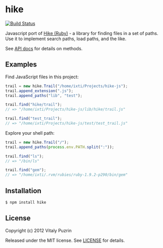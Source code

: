 hike
====

[![Build Status](https://travis-ci.org/nodeca/hike-js.png?branch=master)](https://travis-ci.org/nodeca/hike-js)

Javascript port of [Hike (Ruby)][hike] - a library for finding files in a set
of paths. Use it to implement search paths, load paths, and the like.

See [API docs][apidoc] for details on methods.


Examples
--------

Find JavaScript files in this project:

```js
trail = new hike.Trail("/home/ixti/Projects/hike-js");
trail.append_extension(".js");
trail.append_paths("lib", "test");

trail.find("hike/trail");
// => "/home/ixti/Projects/hike-js/lib/hike/trail.js"

trail.find("test_trail");
// => "/home/ixti/Projects/hike-js/test/test_trail.js"
```

Explore your shell path:

```js
trail = new hike.Trail("/");
trail.append_paths(process.env.PATH.split(":"));

trail.find("ls");
// => "/bin/ls"

trail.find("gem");
// => "/home/ixti/.rvm/rubies/ruby-1.9.2-p290/bin/gem"
```


Installation
------------

```sh
$ npm install hike
```

License
-------

Copyright (c) 2012 Vitaly Puzrin

Released under the MIT license. See [LICENSE][license] for details.


[hike]:     https://github.com/sstephenson/hike/
[apidoc]:   http://nodeca.github.com/hike-js/
[license]:  https://raw.github.com/nodeca/hike-js/master/LICENSE
